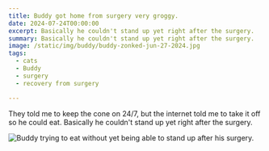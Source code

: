 ```yaml
---
title: Buddy got home from surgery very groggy.
date: 2024-07-24T00:00:00
excerpt: Basically he couldn't stand up yet right after the surgery.
summary: Basically he couldn't stand up yet right after the surgery.
image: /static/img/buddy/buddy-zonked-jun-27-2024.jpg
tags:
  - cats
  - Buddy
  - surgery
  - recovery from surgery

---
```


They told me to keep the cone on 24/7, but the internet told me to take it off so he could eat. Basically he couldn't stand up yet right after the surgery.

![Buddy trying to eat without yet being able to stand up after his surgery.](/static/img/buddy/buddy-zonked-jun-27-2024.jpg)